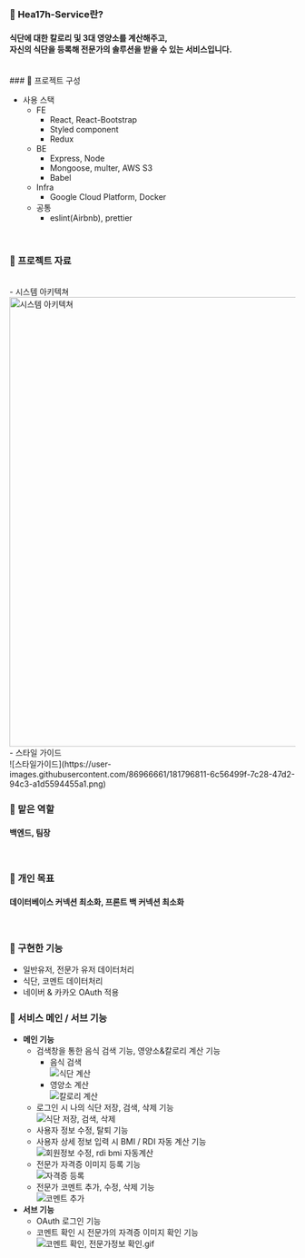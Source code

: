 ### 🥕 Hea17h-Service란?

#### 식단에 대한 칼로리 및 3대 영양소를 계산해주고,<br> 자신의 식단을 등록해 전문가의 솔루션을 받을 수 있는 서비스입니다.

<br>
### 🥕 프로젝트 구성

- 사용 스택
  - FE
    - React, React-Bootstrap
    - Styled component
    - Redux
  - BE
    - Express, Node
    - Mongoose, multer, AWS S3
    - Babel
  - Infra
    - Google Cloud Platform, Docker
  - 공통
    - eslint(Airbnb), prettier

<br>

### 🥕 프로젝트 자료
  <br>
- 시스템 아키텍쳐
  <br>
  <img width="792" alt="시스템 아키텍쳐" src="https://user-images.githubusercontent.com/86966661/181796824-41dac52e-6433-4d1c-b23e-7daca21edb0c.png">
- 스타일 가이드
  <br>
  ![스타일가이드](https://user-images.githubusercontent.com/86966661/181796811-6c56499f-7c28-47d2-94c3-a1d5594455a1.png)
<br>





### 🥕 맡은 역할<br>

#### 백엔드, 팀장

<br>

### 🥕 개인 목표<br>

#### 데이터베이스 커넥션 최소화, 프론트 백 커넥션 최소화

<br>

### 🥕 구현한 기능

- 일반유저, 전문가 유저 데이터처리
- 식단, 코멘트 데이터처리
- 네이버 & 카카오 OAuth 적용

### 🥕 서비스 메인 / 서브 기능

- **메인 기능**
  - 검색창을 통한 음식 검색 기능, 영양소&칼로리 계산 기능
    - 음식 검색
      <br>
      ![식단 계산](https://user-images.githubusercontent.com/86966661/181795707-04063cf6-40a3-45e2-ad6e-510e39e9e2ac.gif)
    - 영양소 계산
      <br>
      ![칼로리 계산](https://user-images.githubusercontent.com/86966661/181795768-63e97532-99ac-4e30-a363-35626894679b.gif)
  - 로그인 시 나의 식단 저장, 검색, 삭제 기능
    <br>
    ![식단 저장, 검색, 삭제](https://user-images.githubusercontent.com/86966661/181795747-06e0e3b6-da8c-4c76-b0c9-fe8954d84c73.gif)
  - 사용자 정보 수정, 탈퇴 기능
  - 사용자 상세 정보 입력 시 BMI / RDI 자동 계산 기능
    <br>
    ![회원정보 수정, rdi bmi 자동계산](https://user-images.githubusercontent.com/86966661/181795793-67e9bce2-8d63-4df1-85a0-c5a1aba0d080.gif)
  - 전문가 자격증 이미지 등록 기능
    <br>
    ![자격증 등록](https://user-images.githubusercontent.com/86966661/181795755-cfece2e4-56f4-485b-bba0-86d0a675d261.gif)
  - 전문가 코멘트 추가, 수정, 삭제 기능
    <br>
    ![코멘트 추가](https://user-images.githubusercontent.com/86966661/181795777-603f610d-0828-4ce1-8c6d-fa97a02c59d0.gif)
- **서브 기능**
  - OAuth 로그인 기능
  - 코멘트 확인 시 전문가의 자격증 이미지 확인 기능
    <br>
    ![코멘트 확인, 전문가정보 확인.gif](https://s3-us-west-2.amazonaws.com/secure.notion-static.com/6aa21b35-b777-4a21-829d-646d01e7ecd0/%E1%84%8F%E1%85%A9%E1%84%86%E1%85%A6%E1%86%AB%E1%84%90%E1%85%B3_%E1%84%92%E1%85%AA%E1%86%A8%E1%84%8B%E1%85%B5%E1%86%AB_%E1%84%8C%E1%85%A5%E1%86%AB%E1%84%86%E1%85%AE%E1%86%AB%E1%84%80%E1%85%A1%E1%84%8C%E1%85%A5%E1%86%BC%E1%84%87%E1%85%A9_%E1%84%92%E1%85%AA%E1%86%A8%E1%84%8B%E1%85%B5%E1%86%AB.gif)

<br>



